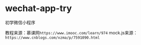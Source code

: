 # wechat-app-try
初学微信小程序

教程来源：慕课网`https://www.imooc.com/learn/974`
mock.js来源：`https://www.cnblogs.com/xzma/p/7591090.html`
